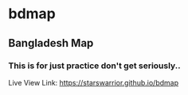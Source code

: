 # bdmap
## Bangladesh Map
### This is for just practice don't get seriously..
Live View Link: https://starswarrior.github.io/bdmap
